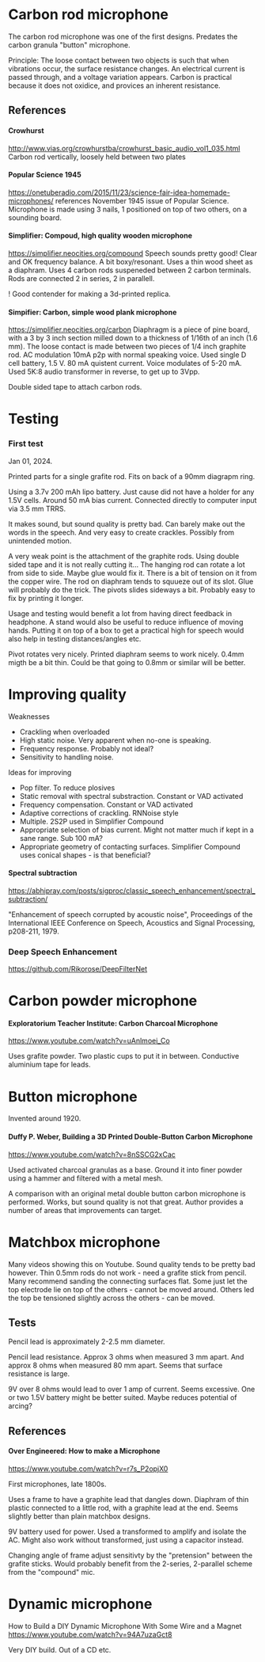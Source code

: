 

# Carbon rod microphone
The carbon rod microphone was one of the first designs.
Predates the carbon granula "button" microphone.

Principle: The loose contact between two objects is such that when vibrations occur,
the surface resistance changes. An electrical current is passed through, and a voltage variation appears.
Carbon is practical because it does not oxidice,
and provices an inherent resistance.

## References

#### Crowhurst
http://www.vias.org/crowhurstba/crowhurst_basic_audio_vol1_035.html
Carbon rod vertically, loosely held between two plates 

#### Popular Science 1945
https://onetuberadio.com/2015/11/23/science-fair-idea-homemade-microphones/
references November 1945 issue of Popular Science.
Microphone is made using 3 nails, 1 positioned on top of two others, on a sounding board.

#### Simplifier: Compoud, high quality wooden microphone
https://simplifier.neocities.org/compound
Speech sounds pretty good! Clear and OK frequency balance. A bit boxy/resonant.
Uses a thin wood sheet as a diaphram.
Uses 4 carbon rods suspeneded between 2 carbon terminals.
Rods are connected 2 in series, 2 in parallell.

! Good contender for making a 3d-printed replica.

#### Simpifier: Carbon, simple wood plank microphone
https://simplifier.neocities.org/carbon
Diaphragm is a piece of pine board,
with a 3 by 3 inch section milled down to a thickness of 1/16th of an inch (1.6 mm).
The loose contact is made between two pieces of 1/4 inch graphite rod.
AC modulation 10mA p2p with normal speaking voice.
Used single D cell battery, 1.5 V. 80 mA quistent current. Voice modulates of 5-20 mA.
Used 5K:8 audio transformer in reverse, to get up to 3Vpp.

Double sided tape to attach carbon rods.

# Testing

### First test
Jan 01, 2024.

Printed parts for a single grafite rod.
Fits on back of a 90mm diagrapm ring.

Using a 3.7v 200 mAh lipo battery.
Just cause did not have a holder for any 1.5V cells.
Around 50 mA bias current.
Connected directly to computer input via 3.5 mm TRRS.

It makes sound, but sound quality is pretty bad.
Can barely make out the words in the speech.
And very easy to create crackles. Possibly from unintended motion.

A very weak point is the attachment of the graphite rods.
Using double sided tape and it is not really cutting it...
The hanging rod can rotate a lot from side to side. Maybe glue would fix it.
There is a bit of tension on it from the copper wire.
The rod on diaphram tends to squueze out of its slot. Glue will probably do the trick.
The pivots slides sideways a bit. Probably easy to fix by printing it longer.

Usage and testing would benefit a lot from having direct feedback in headphone.
A stand would also be useful to reduce influence of moving hands.
Putting it on top of a box to get a practical high for speech would also help in testing distances/angles etc.

Pivot rotates very nicely.
Printed diaphram seems to work nicely.
0.4mm migth be a bit thin. Could be that going to 0.8mm or similar will be better.

# Improving quality

Weaknesses

- Crackling when overloaded 
- High static noise. Very apparent when no-one is speaking.
- Frequency response. Probably not ideal?
- Sensitivity to handling noise.

Ideas for improving

- Pop filter. To reduce plosives
- Static removal with spectral substraction. Constant or VAD activated
- Frequency compensation. Constant or VAD activated
- Adaptive corrections of crackling. RNNoise style
- Multiple. 2S2P used in Simplifier Compound
- Appropriate selection of bias current.
Might not matter much if kept in a sane range. Sub 100 mA?
- Appropriate geometry of contacting surfaces.
Simplifier Compound uses conical shapes - is that beneficial?

#### Spectral subtraction
https://abhipray.com/posts/sigproc/classic_speech_enhancement/spectral_subtraction/


"Enhancement of speech corrupted by acoustic noise",
Proceedings of the International IEEE Conference on Speech, Acoustics and Signal Processing,
p208-211, 1979.

### Deep Speech Enhancement

https://github.com/Rikorose/DeepFilterNet



# Carbon powder microphone

#### Exploratorium Teacher Institute: Carbon Charcoal Microphone
https://www.youtube.com/watch?v=uAnlmoei_Co

Uses grafite powder.
Two plastic cups to put it in between.
Conductive aluminium tape for leads.

# Button microphone

Invented around 1920.

#### Duffy P. Weber, Building a 3D Printed Double-Button Carbon Microphone
https://www.youtube.com/watch?v=8nSSCG2xCac

Used activated charcoal granulas as a base.
Ground it into finer powder using a hammer and filtered with a metal mesh.

A comparison with an original metal double button carbon microphone is performed.
Works, but sound quality is not that great.
Author provides a number of areas that improvements can target.

# Matchbox microphone

Many videos showing this on Youtube.
Sound quality tends to be pretty bad however.
Thin 0.5mm rods do not work - need a grafite stick from pencil.
Many recommend sanding the connecting surfaces flat.
Some just let the top electrode lie on top of the others - cannot be moved around.
Others led the top be tensioned slightly across the others - can be moved.

## Tests

Pencil lead is approximately 2-2.5 mm diameter.

Pencil lead resistance.
Approx 3 ohms when measured 3 mm apart.
And approx 8 ohms when measured 80 mm apart.
Seems that surface resistance is large.

9V over 8 ohms would lead to over 1 amp of current.
Seems excessive. One or two 1.5V battery might be better suited.
Maybe reduces potential of arcing?

## References

#### Over Engineered: How to make a Microphone
https://www.youtube.com/watch?v=r7s_P2opjX0

First microphones, late 1800s.

Uses a frame to have a graphite lead that dangles down.
Diaphram of thin plastic connected to a little rod, with a graphite lead at the end.
Seems slightly better than plain matchbox designs.

9V battery used for power.
Used a transformed to amplify and isolate the AC.
Might also work without transformed, just using a capacitor instead.

Changing angle of frame adjust sensitivty by the "pretension" between the grafite sticks.
Would probably benefit from the 2-series, 2-parallel scheme from the "compound" mic.

# Dynamic microphone

How to Build a DIY Dynamic Microphone With Some Wire and a Magnet
https://www.youtube.com/watch?v=94A7uzaGct8

Very DIY build. Out of a CD etc.

